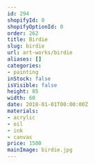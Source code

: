 ```yaml
---
id: 294
shopifyId: 0
shopifyOptionId: 0
order: 262
title: Birdie
slug: birdie
url: art-works/birdie
aliases: []
categories:
- painting
inStock: false
isVisible: false
height: 85
width: 60
date: 2018-01-01T00:00:00Z
materials:
- acrylic
- oil
- ink
- canvas
price: 1500
mainImage: birdie.jpg
---
```


